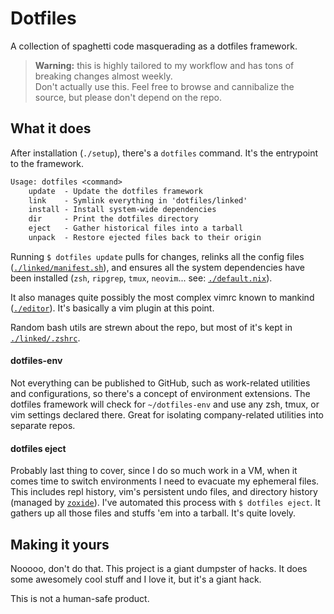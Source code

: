 # Dotfiles
A collection of spaghetti code masquerading as a dotfiles framework.

> **Warning:** this is highly tailored to my workflow and has tons of breaking
> changes almost weekly.<br />
  Don't actually use this. Feel free to browse and cannibalize the source, but
  please don't depend on the repo.

## What it does
After installation (`./setup`), there's a `dotfiles` command. It's the
entrypoint to the framework.

```txt
Usage: dotfiles <command>
    update  - Update the dotfiles framework
    link    - Symlink everything in 'dotfiles/linked'
    install - Install system-wide dependencies
    dir     - Print the dotfiles directory
    eject   - Gather historical files into a tarball
    unpack  - Restore ejected files back to their origin
```

Running `$ dotfiles update` pulls for changes, relinks all the config files
([`./linked/manifest.sh`](https://github.com/PsychoLlama/dotfiles/blob/master/linked/manifest.sh)),
and ensures all the system dependencies have been installed (`zsh`, `ripgrep`,
`tmux`, `neovim`... see:
[`./default.nix`](https://github.com/PsychoLlama/dotfiles/blob/master/default.nix)).

It also manages quite possibly the most complex vimrc known to mankind
([`./editor`](https://github.com/PsychoLlama/dotfiles/tree/master/editor)).
It's basically a vim plugin at this point.

Random bash utils are strewn about the repo, but most of it's kept in
[`./linked/.zshrc`](https://github.com/PsychoLlama/dotfiles/blob/master/linked/.zshrc).

#### dotfiles-env
Not everything can be published to GitHub, such as work-related utilities and
configurations, so there's a concept of environment extensions. The dotfiles
framework will check for `~/dotfiles-env` and use any zsh, tmux, or vim
settings declared there. Great for isolating company-related utilities into
separate repos.

#### dotfiles eject
Probably last thing to cover, since I do so much work in a VM, when it comes
time to switch environments I need to evacuate my ephemeral files. This
includes repl history, vim's persistent undo files, and directory history
(managed by [`zoxide`](https://github.com/ajeetdsouza/zoxide)). I've automated
this process with `$ dotfiles eject`. It gathers up all those files and stuffs
'em into a tarball. It's quite lovely.

## Making it yours
Nooooo, don't do that. This project is a giant dumpster of hacks. It does some
awesomely cool stuff and I love it, but it's a giant hack.

This is not a human-safe product.
